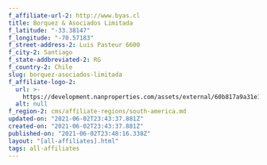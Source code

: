```yaml
---
f_affiliate-url-2: http://www.byas.cl
title: Borquez & Asociados Limitada
f_latitude: "-33.38147"
f_longitude: "-70.57183"
f_street-address-2: Luis Pasteur 6600­
f_city-2: Santiago­
f_state-addbreviated-2: RG­
f_country-2: Chile
slug: borquez-asociados-limitada
f_affiliate-logo-2:
  url: >-
    https://development.nanproperties.com/assets/external/60b817a9a31e1166b494baea_6081e55f0d0491449f2b7fb8_60785a3d9498d2669cf14ee2_logo_byas2525252bchristies-vertical.jpeg
  alt: null
f_region-2: cms/affiliate-regions/south-america.md
updated-on: "2021-06-02T23:43:37.881Z"
created-on: "2021-06-02T23:43:37.881Z"
published-on: "2021-06-02T23:48:16.338Z"
layout: "[all-affiliates].html"
tags: all-affiliates
---
```

